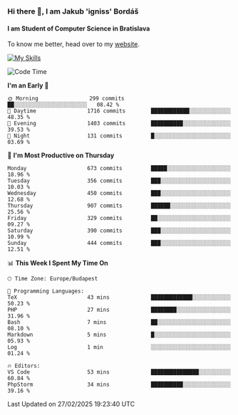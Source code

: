 ### Hi there 👋, I am Jakub 'igniss' Bordáš

#### I am Student of Computer Science in Bratislava
To know me better, head over to my [website](https://bordas.sk).

[![My Skills](https://skillicons.dev/icons?i=js,typescript,html,css,figma,svelte,vue,next,postgresql,nest,express,nodejs)](https://bordas.sk)


<!--START_SECTION:waka-->
![Code Time](http://img.shields.io/badge/Code%20Time-1%2C688%20hrs%2041%20mins-blue)

**I'm an Early 🐤** 

```text
🌞 Morning                299 commits         ██░░░░░░░░░░░░░░░░░░░░░░░   08.42 % 
🌆 Daytime                1716 commits        ████████████░░░░░░░░░░░░░   48.35 % 
🌃 Evening                1403 commits        ██████████░░░░░░░░░░░░░░░   39.53 % 
🌙 Night                  131 commits         █░░░░░░░░░░░░░░░░░░░░░░░░   03.69 % 
```
📅 **I'm Most Productive on Thursday** 

```text
Monday                   673 commits         █████░░░░░░░░░░░░░░░░░░░░   18.96 % 
Tuesday                  356 commits         ███░░░░░░░░░░░░░░░░░░░░░░   10.03 % 
Wednesday                450 commits         ███░░░░░░░░░░░░░░░░░░░░░░   12.68 % 
Thursday                 907 commits         ██████░░░░░░░░░░░░░░░░░░░   25.56 % 
Friday                   329 commits         ██░░░░░░░░░░░░░░░░░░░░░░░   09.27 % 
Saturday                 390 commits         ███░░░░░░░░░░░░░░░░░░░░░░   10.99 % 
Sunday                   444 commits         ███░░░░░░░░░░░░░░░░░░░░░░   12.51 % 
```


📊 **This Week I Spent My Time On** 

```text
🕑︎ Time Zone: Europe/Budapest

💬 Programming Languages: 
TeX                      43 mins             █████████████░░░░░░░░░░░░   50.23 % 
PHP                      27 mins             ████████░░░░░░░░░░░░░░░░░   31.96 % 
Bash                     7 mins              ██░░░░░░░░░░░░░░░░░░░░░░░   08.10 % 
Markdown                 5 mins              █░░░░░░░░░░░░░░░░░░░░░░░░   05.93 % 
Log                      1 min               ░░░░░░░░░░░░░░░░░░░░░░░░░   01.24 % 

🔥 Editors: 
VS Code                  53 mins             ███████████████░░░░░░░░░░   60.84 % 
PhpStorm                 34 mins             ██████████░░░░░░░░░░░░░░░   39.16 % 
```


 Last Updated on 27/02/2025 19:23:40 UTC
<!--END_SECTION:waka-->
